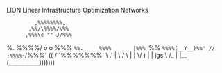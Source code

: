 LION
Linear Infrastructure Optimization Networks

             ,%%%%%%%%,
           ,%%/\%%%%/\%%
          ,%%%\c "" J/%%%
 %.       %%%%/ o  o \%%%
 `%%.     %%%%    _  |%%%
  `%%     `%%%%(__Y__)%%'
  //       ;%%%%`\-/%%%'
 ((       /  `%%%%%%%'
  \\    .'          |
   \\  /       \  | |
    \\/         ) | |
 jgs \         /_ | |__
     (___________)))))))
